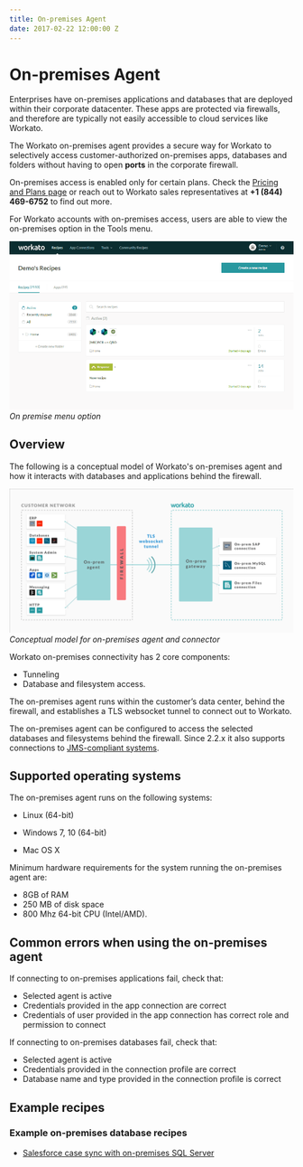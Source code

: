 ```yaml
---
title: On-premises Agent
date: 2017-02-22 12:00:00 Z
---
```


# On-premises Agent
Enterprises have on-premises applications and databases that are deployed within their corporate datacenter. These apps are protected via firewalls, and therefore are typically not easily accessible to cloud services like Workato.

The Workato on-premises agent provides a secure way for Workato to selectively access customer-authorized on-premises apps, databases and folders without having to open **ports** in the corporate firewall.

On-premises access is enabled only for certain plans. Check the [Pricing and Plans page](https://www.workato.com/pricing?audience=general) or reach out to Workato sales representatives at **+1 (844) 469-6752** to find out more.

For Workato accounts with on-premises access, users are able to view the on-premises option in the Tools menu.

![On-premises option](assets/images/on-prem/navigate-to-opa.gif)
*On premise menu option*

## Overview
The following is a conceptual model of Workato's on-premises agent and how it interacts with databases and applications behind the firewall.

![On-prem model](/assets/images/on-prem/on_prem_conceptual_model.png)
*Conceptual model for on-premises agent and connector*

Workato on-premises connectivity has 2 core components:

- Tunneling
- Database and filesystem access.

The on-premises agent runs within the customer’s data center, behind the firewall, and establishes a TLS websocket tunnel to connect out to Workato.

The on-premises agent can be configured to access the selected databases and filesystems behind the firewall. Since 2.2.x it also supports connections to [JMS-compliant systems](/connectors/jms.md).

## Supported operating systems
The on-premises agent runs on the following systems:

- Linux (64-bit)

- Windows 7, 10 (64-bit)

- Mac OS X

Minimum hardware requirements for the system running the on-premises agent are:

- 8GB of RAM
- 250 MB of disk space
- 800 Mhz 64-bit CPU (Intel/AMD).

## Common errors when using the on-premises agent
If connecting to on-premises applications fail, check that:
- Selected agent is active
- Credentials provided in the app connection are correct
- Credentials of user provided in the app connection has correct role and permission to connect

If connecting to on-premises databases fail, check that:
- Selected agent is active
- Credentials provided in the connection profile are correct
- Database name and type provided in the connection profile is correct

## Example recipes

### Example on-premises database recipes
- [Salesforce case sync with on-premises SQL Server](https://www.workato.com/recipes/280605)
<!-- [Quickbase data sync with SQL Server](https://www.workato.com/recipes/280610-demo-qb-data-sync-with-sql-server#recipe)
[On-prem Postgres sync with Postgres](https://www.workato.com/recipes/268936)-->
